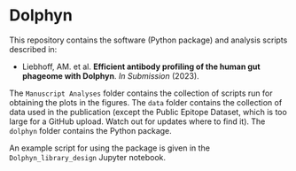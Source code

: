 # Dolphyn

This repository contains the software (Python package) and analysis scripts described in:

- Liebhoff, AM. et al. **Efficient antibody profiling of the human gut phageome with Dolphyn**. *In Submission* (2023).

The `Manuscript Analyses` folder contains the collection of scripts run for obtaining the plots in the figures. 
The `data` folder contains the collection of data used in the publication (except the Public Epitope Dataset, which is too large for a GitHub upload. Watch out for updates where to find it).
The `dolphyn` folder contains the Python package.

An example script for using the package is given in the `Dolphyn_library_design` Jupyter notebook.
